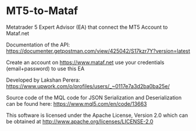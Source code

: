 # MT5-to-Mataf
Metatrader 5 Expert Advisor (EA) that connect the MT5 Account to Mataf.net

Documentation of the API: https://documenter.getpostman.com/view/425042/S17kzr7Y?version=latest 

Create an account on https://www.mataf.net use your credentials (email+password) to use this EA

Developed by Lakshan Perera: https://www.upwork.com/o/profiles/users/_~0117e7a3d2ba0ba25e/ 

Source code of the MQL code for JSON Serialization and Deserialization can be found here: https://www.mql5.com/en/code/13663 

This software is licensed under the Apache License, Version 2.0
which can be obtained at http://www.apache.org/licenses/LICENSE-2.0
